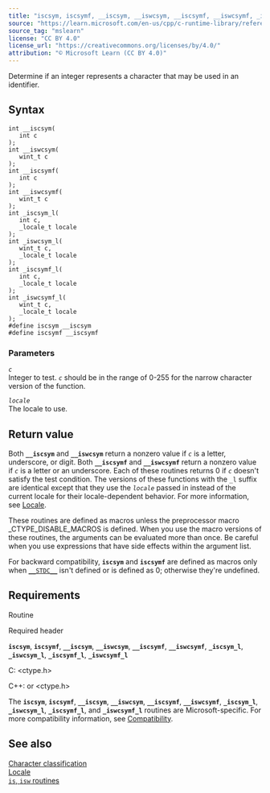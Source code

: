 ```yaml
---
title: "iscsym, iscsymf, __iscsym, __iswcsym, __iscsymf, __iswcsymf, _iscsym_l, _iswcsym_l, _iscsymf_l, _iswcsymf_l"
source: "https://learn.microsoft.com/en-us/cpp/c-runtime-library/reference/iscsym-functions?view=msvc-170"
source_tag: "mslearn"
license: "CC BY 4.0"
license_url: "https://creativecommons.org/licenses/by/4.0/"
attribution: "© Microsoft Learn (CC BY 4.0)"
---
```

Determine if an integer represents a character that may be used in an identifier.

## Syntax

```
int __iscsym(
   int c
);
int __iswcsym(
   wint_t c
);
int __iscsymf(
   int c
);
int __iswcsymf(
   wint_t c
);
int _iscsym_l(
   int c,
   _locale_t locale
);
int _iswcsym_l(
   wint_t c,
   _locale_t locale
);
int _iscsymf_l(
   int c,
   _locale_t locale
);
int _iswcsymf_l(
   wint_t c,
   _locale_t locale
);
#define iscsym __iscsym
#define iscsymf __iscsymf
```

### Parameters

_`c`_  
Integer to test. _`c`_ should be in the range of 0-255 for the narrow character version of the function.

_`locale`_  
The locale to use.

## Return value

Both **`__iscsym`** and **`__iswcsym`** return a nonzero value if _`c`_ is a letter, underscore, or digit. Both **`__iscsymf`** and **`__iswcsymf`** return a nonzero value if _`c`_ is a letter or an underscore. Each of these routines returns 0 if _`c`_ doesn't satisfy the test condition. The versions of these functions with the `_l` suffix are identical except that they use the _`locale`_ passed in instead of the current locale for their locale-dependent behavior. For more information, see [Locale](https://learn.microsoft.com/en-us/cpp/c-runtime-library/locale?view=msvc-170).

These routines are defined as macros unless the preprocessor macro \_CTYPE\_DISABLE\_MACROS is defined. When you use the macro versions of these routines, the arguments can be evaluated more than once. Be careful when you use expressions that have side effects within the argument list.

For backward compatibility, **`iscsym`** and **`iscsymf`** are defined as macros only when [`__STDC__`](https://learn.microsoft.com/en-us/cpp/preprocessor/predefined-macros?view=msvc-170) isn't defined or is defined as 0; otherwise they're undefined.

## Requirements

Routine

Required header

**`iscsym`**, **`iscsymf`**, **`__iscsym`**, **`__iswcsym`**, **`__iscsymf`**, **`__iswcsymf`**, **`_iscsym_l`**, **`_iswcsym_l`**, **`_iscsymf_l`**, **`_iswcsymf_l`**

C: <ctype.h>

C++: <cctype> or <ctype.h>

The **`iscsym`**, **`iscsymf`**, **`__iscsym`**, **`__iswcsym`**, **`__iscsymf`**, **`__iswcsymf`**, **`_iscsym_l`**, **`_iswcsym_l`**, **`_iscsymf_l`**, and **`_iswcsymf_l`** routines are Microsoft-specific. For more compatibility information, see [Compatibility](https://learn.microsoft.com/en-us/cpp/c-runtime-library/compatibility?view=msvc-170).

## See also

[Character classification](https://learn.microsoft.com/en-us/cpp/c-runtime-library/character-classification?view=msvc-170)  
[Locale](https://learn.microsoft.com/en-us/cpp/c-runtime-library/locale?view=msvc-170)  
[`is`, `isw` routines](https://learn.microsoft.com/en-us/cpp/c-runtime-library/is-isw-routines?view=msvc-170)
